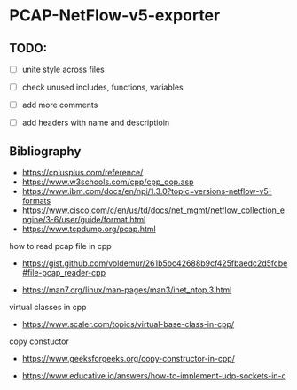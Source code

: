 # PCAP-NetFlow-v5-exporter

## TODO:
- [ ] unite style across files
- [ ] check unused includes, functions, variables
- [ ] add more comments
- [ ] add headers with name and descriptioin


## Bibliography
- https://cplusplus.com/reference/
- https://www.w3schools.com/cpp/cpp_oop.asp
- https://www.ibm.com/docs/en/npi/1.3.0?topic=versions-netflow-v5-formats
- https://www.cisco.com/c/en/us/td/docs/net_mgmt/netflow_collection_engine/3-6/user/guide/format.html
- https://www.tcpdump.org/pcap.html

how to read pcap file in cpp
- https://gist.github.com/voldemur/261b5bc42688b9cf425fbaedc2d5fcbe#file-pcap_reader-cpp

- https://man7.org/linux/man-pages/man3/inet_ntop.3.html

virtual classes in cpp
- https://www.scaler.com/topics/virtual-base-class-in-cpp/

copy constuctor
- https://www.geeksforgeeks.org/copy-constructor-in-cpp/

- https://www.educative.io/answers/how-to-implement-udp-sockets-in-c